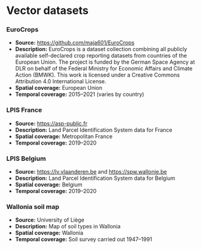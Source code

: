 # Vector datasets

### EuroCrops

-   **Source:** <https://github.com/maja601/EuroCrops>
-   **Description:** EuroCrops is a dataset collection combining all publicly 
    available self-declared crop reporting datasets from countries of the
    European Union. The project is funded by the German Space Agency at DLR on
    behalf of the Federal Ministry for Economic Affairs and Climate Action
    (BMWK). This work is licensed under a Creative Commons Attribution 4.0
    International License.
-   **Spatial coverage:** European Union
-   **Temporal coverage:** 2015–2021 (varies by country)

### LPIS France

-   **Source:** <https://asp-public.fr>
-   **Description:** Land Parcel Identification System data for France
-   **Spatial coverage:** Metropolitan France
-   **Temporal coverage:** 2019–2020

### LPIS Belgium

-   **Source:** <https://lv.vlaanderen.be> and <https://spw.wallonie.be> 
-   **Description:** Land Parcel Identification System data for Belgium
-   **Spatial coverage:** Belgium
-   **Temporal coverage:** 2019–2020

### Wallonia soil map

-   **Source:** University of Liège
-   **Description:** Map of soil types in Wallonia
-   **Spatial coverage:** Wallonia
-   **Temporal coverage:** Soil survey carried out 1947–1991
